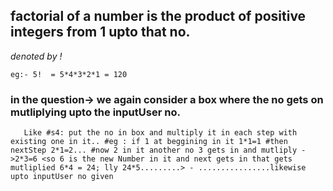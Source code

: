 ## factorial of a number is the product of positive integers from 1 upto that no.
*denoted by !* 

`eg:- 5!  = 5*4*3*2*1 = 120`

### in the question-> we again consider a box where the no gets on mutliplying upto the inputUser no.

`   Like #s4: put the no in box and multiply it in each step with existing one in it..
    #eg : if 1 at beggining in it 1*1=1
    #then nextStep 2*1=2...
	#now 2 in it another no 3 gets in and mutliply ->2*3=6 <so 6 is the new Number in it and next gets in that gets mutliplied 6*4 = 24; lly 24*5.........>
	- ................likewise upto inputUser no given`